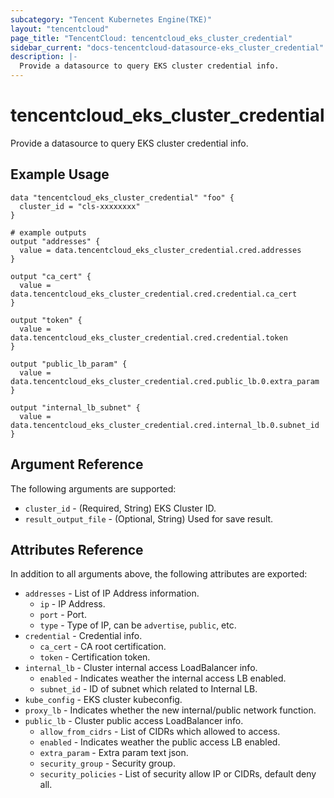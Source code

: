 ```yaml
---
subcategory: "Tencent Kubernetes Engine(TKE)"
layout: "tencentcloud"
page_title: "TencentCloud: tencentcloud_eks_cluster_credential"
sidebar_current: "docs-tencentcloud-datasource-eks_cluster_credential"
description: |-
  Provide a datasource to query EKS cluster credential info.
---
```


# tencentcloud_eks_cluster_credential

Provide a datasource to query EKS cluster credential info.

## Example Usage

```hcl
data "tencentcloud_eks_cluster_credential" "foo" {
  cluster_id = "cls-xxxxxxxx"
}

# example outputs
output "addresses" {
  value = data.tencentcloud_eks_cluster_credential.cred.addresses
}

output "ca_cert" {
  value = data.tencentcloud_eks_cluster_credential.cred.credential.ca_cert
}

output "token" {
  value = data.tencentcloud_eks_cluster_credential.cred.credential.token
}

output "public_lb_param" {
  value = data.tencentcloud_eks_cluster_credential.cred.public_lb.0.extra_param
}

output "internal_lb_subnet" {
  value = data.tencentcloud_eks_cluster_credential.cred.internal_lb.0.subnet_id
}
```

## Argument Reference

The following arguments are supported:

* `cluster_id` - (Required, String) EKS Cluster ID.
* `result_output_file` - (Optional, String) Used for save result.

## Attributes Reference

In addition to all arguments above, the following attributes are exported:

* `addresses` - List of IP Address information.
  * `ip` - IP Address.
  * `port` - Port.
  * `type` - Type of IP, can be `advertise`, `public`, etc.
* `credential` - Credential info.
  * `ca_cert` - CA root certification.
  * `token` - Certification token.
* `internal_lb` - Cluster internal access LoadBalancer info.
  * `enabled` - Indicates weather the internal access LB enabled.
  * `subnet_id` - ID of subnet which related to Internal LB.
* `kube_config` - EKS cluster kubeconfig.
* `proxy_lb` - Indicates whether the new internal/public network function.
* `public_lb` - Cluster public access LoadBalancer info.
  * `allow_from_cidrs` - List of CIDRs which allowed to access.
  * `enabled` - Indicates weather the public access LB enabled.
  * `extra_param` - Extra param text json.
  * `security_group` - Security group.
  * `security_policies` - List of security allow IP or CIDRs, default deny all.


